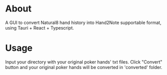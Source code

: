# About
A GUI to convert Natural8 hand history into Hand2Note supportable format, using Tauri + React + Typescript.

# Usage
Input your directory with your original poker hands' txt files.
Click "Convert" button and your original poker hands will be converted in 'converted' folder.

